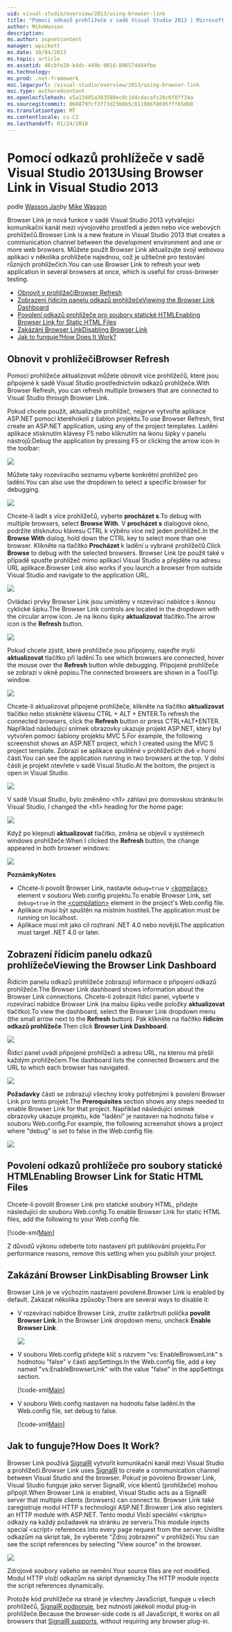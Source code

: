 ```yaml
---
uid: visual-studio/overview/2013/using-browser-link
title: "Pomocí odkazů prohlížeče v sadě Visual Studio 2013 | Microsoft Docs"
author: MikeWasson
description: 
ms.author: aspnetcontent
manager: wpickett
ms.date: 10/04/2013
ms.topic: article
ms.assetid: 46cbfe20-b4dc-449b-9016-80657dd44fbe
ms.technology: 
ms.prod: .net-framework
msc.legacyurl: /visual-studio/overview/2013/using-browser-link
msc.type: authoredcontent
ms.openlocfilehash: e5a13405a303580ec8c1d4cdacafc26c6f8ff34a
ms.sourcegitcommit: 060879fcf3f73d2366b5c811986f8695fff65db8
ms.translationtype: MT
ms.contentlocale: cs-CZ
ms.lasthandoff: 01/24/2018
---
```

<a name="using-browser-link-in-visual-studio-2013"></a><span data-ttu-id="6a778-102">Pomocí odkazů prohlížeče v sadě Visual Studio 2013</span><span class="sxs-lookup"><span data-stu-id="6a778-102">Using Browser Link in Visual Studio 2013</span></span>
====================
<span data-ttu-id="6a778-103">podle [Wasson Jan](https://github.com/MikeWasson)</span><span class="sxs-lookup"><span data-stu-id="6a778-103">by [Mike Wasson](https://github.com/MikeWasson)</span></span>

<span data-ttu-id="6a778-104">Browser Link je nová funkce v sadě Visual Studio 2013 vytvářející komunikační kanál mezi vývojového prostředí a jeden nebo více webových prohlížečů.</span><span class="sxs-lookup"><span data-stu-id="6a778-104">Browser Link is a new feature in Visual Studio 2013 that creates a communication channel between the development environment and one or more web browsers.</span></span> <span data-ttu-id="6a778-105">Můžete použít Browser Link aktualizujte svoji webovou aplikaci v několika prohlížeče najednou, což je užitečné pro testování různých prohlížečích.</span><span class="sxs-lookup"><span data-stu-id="6a778-105">You can use Browser Link to refresh your web application in several browsers at once, which is useful for cross-browser testing.</span></span>

- [<span data-ttu-id="6a778-106">Obnovit v prohlížeči</span><span class="sxs-lookup"><span data-stu-id="6a778-106">Browser Refresh</span></span>](#browser-refresh)
- [<span data-ttu-id="6a778-107">Zobrazení řídicím panelu odkazů prohlížeče</span><span class="sxs-lookup"><span data-stu-id="6a778-107">Viewing the Browser Link Dashboard</span></span>](#dashboard)
- [<span data-ttu-id="6a778-108">Povolení odkazů prohlížeče pro soubory statické HTML</span><span class="sxs-lookup"><span data-stu-id="6a778-108">Enabling Browser Link for Static HTML Files</span></span>](#static-html)
- [<span data-ttu-id="6a778-109">Zakázání Browser Link</span><span class="sxs-lookup"><span data-stu-id="6a778-109">Disabling Browser Link</span></span>](#disabling)
- [<span data-ttu-id="6a778-110">Jak to funguje?</span><span class="sxs-lookup"><span data-stu-id="6a778-110">How Does It Work?</span></span>](#how-it-works)

<a id="browser-refresh"></a>
## <a name="browser-refresh"></a><span data-ttu-id="6a778-111">Obnovit v prohlížeči</span><span class="sxs-lookup"><span data-stu-id="6a778-111">Browser Refresh</span></span>

<span data-ttu-id="6a778-112">Pomocí prohlížeče aktualizovat můžete obnovit více prohlížečů, které jsou připojené k sadě Visual Studio prostřednictvím odkazů prohlížeče.</span><span class="sxs-lookup"><span data-stu-id="6a778-112">With Browser Refresh, you can refresh multiple browsers that are connected to Visual Studio through Browser Link.</span></span>

<span data-ttu-id="6a778-113">Pokud chcete použít, aktualizujte prohlížeč, nejprve vytvořte aplikace ASP.NET pomocí kteréhokoli z šablon projektu.</span><span class="sxs-lookup"><span data-stu-id="6a778-113">To use Browser Refresh, first create an ASP.NET application, using any of the project templates.</span></span> <span data-ttu-id="6a778-114">Ladění aplikace stisknutím klávesy F5 nebo kliknutím na ikonu šipky v panelu nástrojů:</span><span class="sxs-lookup"><span data-stu-id="6a778-114">Debug the application by pressing F5 or clicking the arrow icon in the toolbar:</span></span>

![](using-browser-link/_static/image1.png)

<span data-ttu-id="6a778-115">Můžete taky rozevíracího seznamu vyberte konkrétní prohlížeč pro ladění.</span><span class="sxs-lookup"><span data-stu-id="6a778-115">You can also use the dropdown to select a specific browser for debugging.</span></span>

![](using-browser-link/_static/image2.png)

<span data-ttu-id="6a778-116">Chcete-li ladit s více prohlížečů, vyberte **procházet s**.</span><span class="sxs-lookup"><span data-stu-id="6a778-116">To debug with multiple browsers, select **Browse With**.</span></span> <span data-ttu-id="6a778-117">V **procházet s** dialogové okno, podržíte stisknutou klávesu CTRL k výběru více než jeden prohlížeč.</span><span class="sxs-lookup"><span data-stu-id="6a778-117">In the **Browse With** dialog, hold down the CTRL key to select more than one browser.</span></span> <span data-ttu-id="6a778-118">Klikněte na tlačítko **Procházet** k ladění u vybrané prohlížečů.</span><span class="sxs-lookup"><span data-stu-id="6a778-118">Click **Browse** to debug with the selected browsers.</span></span> <span data-ttu-id="6a778-119">Browser Link lze použít také v případě spusťte prohlížeč mimo aplikaci Visual Studio a přejděte na adresu URL aplikace.</span><span class="sxs-lookup"><span data-stu-id="6a778-119">Browser Link also works if you launch a browser from outside Visual Studio and navigate to the application URL.</span></span>

![](using-browser-link/_static/image3.png)

<span data-ttu-id="6a778-120">Ovládací prvky Browser Link jsou umístěny v rozevírací nabídce s ikonou cyklické šipku.</span><span class="sxs-lookup"><span data-stu-id="6a778-120">The Browser Link controls are located in the dropdown with the circular arrow icon.</span></span> <span data-ttu-id="6a778-121">Je na ikonu šipky **aktualizovat** tlačítko.</span><span class="sxs-lookup"><span data-stu-id="6a778-121">The arrow icon is the **Refresh** button.</span></span>

![](using-browser-link/_static/image4.png)

<span data-ttu-id="6a778-122">Pokud chcete zjistit, které prohlížeče jsou připojeny, najeďte myší **aktualizovat** tlačítko při ladění.</span><span class="sxs-lookup"><span data-stu-id="6a778-122">To see which browsers are connected, hover the mouse over the **Refresh** button while debugging.</span></span> <span data-ttu-id="6a778-123">Připojené prohlížeče se zobrazí v okně popisu.</span><span class="sxs-lookup"><span data-stu-id="6a778-123">The connected browsers are shown in a ToolTip window.</span></span>

![](using-browser-link/_static/image5.png)

<span data-ttu-id="6a778-124">Chcete-li aktualizovat připojené prohlížeče, klikněte na tlačítko **aktualizovat** tlačítko nebo stiskněte klávesu CTRL + ALT + ENTER.</span><span class="sxs-lookup"><span data-stu-id="6a778-124">To refresh the connected browsers, click the **Refresh** button or press CTRL+ALT+ENTER.</span></span> <span data-ttu-id="6a778-125">Například následující snímek obrazovky ukazuje projekt ASP.NET, který byl vytvořen pomocí šablony projektu MVC 5.</span><span class="sxs-lookup"><span data-stu-id="6a778-125">For example, the following screenshot shows an ASP.NET project, which I created using the MVC 5 project template.</span></span> <span data-ttu-id="6a778-126">Zobrazí se aplikace spuštěné v prohlížečích dvě v horní části.</span><span class="sxs-lookup"><span data-stu-id="6a778-126">You can see the application running in two browsers at the top.</span></span> <span data-ttu-id="6a778-127">V dolní části je projekt otevřete v sadě Visual Studio.</span><span class="sxs-lookup"><span data-stu-id="6a778-127">At the bottom, the project is open in Visual Studio.</span></span>

![](using-browser-link/_static/image6.png)

<span data-ttu-id="6a778-128">V sadě Visual Studio, bylo změněno &lt;h1&gt; záhlaví pro domovskou stránku:</span><span class="sxs-lookup"><span data-stu-id="6a778-128">In Visual Studio, I changed the &lt;h1&gt; heading for the home page:</span></span>

![](using-browser-link/_static/image7.png)

<span data-ttu-id="6a778-129">Když po klepnutí **aktualizovat** tlačítko, změna se objevil v systémech windows prohlížeče:</span><span class="sxs-lookup"><span data-stu-id="6a778-129">When I clicked the **Refresh** button, the change appeared in both browser windows:</span></span>

![](using-browser-link/_static/image8.png)

<span data-ttu-id="6a778-130">**Poznámky**</span><span class="sxs-lookup"><span data-stu-id="6a778-130">**Notes**</span></span>

- <span data-ttu-id="6a778-131">Chcete-li povolit Browser Link, nastavte `debug=true` v [ &lt;kompilace&gt; ](https://msdn.microsoft.com/library/s10awwz0(v=vs.85).aspx) element v souboru Web.config projektu.</span><span class="sxs-lookup"><span data-stu-id="6a778-131">To enable Browser Link, set `debug=true` in the [&lt;compilation&gt;](https://msdn.microsoft.com/library/s10awwz0(v=vs.85).aspx) element in the project's Web.config file.</span></span>
- <span data-ttu-id="6a778-132">Aplikace musí být spuštěn na místním hostiteli.</span><span class="sxs-lookup"><span data-stu-id="6a778-132">The application must be running on localhost.</span></span>
- <span data-ttu-id="6a778-133">Aplikace musí mít jako cíl rozhraní .NET 4.0 nebo novější.</span><span class="sxs-lookup"><span data-stu-id="6a778-133">The application must target .NET 4.0 or later.</span></span>

<a id="dashboard"></a>
## <a name="viewing-the-browser-link-dashboard"></a><span data-ttu-id="6a778-134">Zobrazení řídicím panelu odkazů prohlížeče</span><span class="sxs-lookup"><span data-stu-id="6a778-134">Viewing the Browser Link Dashboard</span></span>

<span data-ttu-id="6a778-135">Řídicím panelu odkazů prohlížeče zobrazují informace o připojení odkazů prohlížeče.</span><span class="sxs-lookup"><span data-stu-id="6a778-135">The Browser Link dashboard shows information about the Browser Link connections.</span></span> <span data-ttu-id="6a778-136">Chcete-li zobrazit řídicí panel, vyberte v rozevírací nabídce Browser Link (na malou šipku vedle položky **aktualizovat** tlačítko).</span><span class="sxs-lookup"><span data-stu-id="6a778-136">To view the dashboard, select the Browser Link dropdown menu (the small arrow next to the **Refresh** button).</span></span> <span data-ttu-id="6a778-137">Pak klikněte na tlačítko **řídicím odkazů prohlížeče**.</span><span class="sxs-lookup"><span data-stu-id="6a778-137">Then click **Browser Link Dashboard**.</span></span>

![](using-browser-link/_static/image9.png)

<span data-ttu-id="6a778-138">Řídicí panel uvádí připojené prohlížeči a adresu URL, na kterou má přešli každým prohlížečem.</span><span class="sxs-lookup"><span data-stu-id="6a778-138">The dashboard lists the connected Browsers and the URL to which each browser has navigated.</span></span>

![](using-browser-link/_static/image10.png)

<span data-ttu-id="6a778-139">**Požadavky** části se zobrazují všechny kroky potřebnými k povolení Browser Link pro tento projekt.</span><span class="sxs-lookup"><span data-stu-id="6a778-139">The **Prerequisites** section shows any steps needed to enable Browser Link for that project.</span></span> <span data-ttu-id="6a778-140">Například následující snímek obrazovky ukazuje projektu, kde "ladění" je nastaven na hodnotu false v souboru Web.config.</span><span class="sxs-lookup"><span data-stu-id="6a778-140">For example, the following screenshot shows a project where "debug" is set to false in the Web.config file.</span></span>

![](using-browser-link/_static/image11.png)

<a id="static-html"></a>
## <a name="enabling-browser-link-for-static-html-files"></a><span data-ttu-id="6a778-141">Povolení odkazů prohlížeče pro soubory statické HTML</span><span class="sxs-lookup"><span data-stu-id="6a778-141">Enabling Browser Link for Static HTML Files</span></span>

<span data-ttu-id="6a778-142">Chcete-li povolit Browser Link pro statické soubory HTML, přidejte následující do souboru Web.config.</span><span class="sxs-lookup"><span data-stu-id="6a778-142">To enable Browser Link for static HTML files, add the following to your Web.config file.</span></span>

[!code-xml[Main](using-browser-link/samples/sample1.xml)]

<span data-ttu-id="6a778-143">Z důvodů výkonu odeberte toto nastavení při publikování projektu.</span><span class="sxs-lookup"><span data-stu-id="6a778-143">For performance reasons, remove this setting when you publish your project.</span></span>

<a id="disabling"></a>
## <a name="disabling-browser-link"></a><span data-ttu-id="6a778-144">Zakázání Browser Link</span><span class="sxs-lookup"><span data-stu-id="6a778-144">Disabling Browser Link</span></span>

<span data-ttu-id="6a778-145">Browser Link je ve výchozím nastavení povolené.</span><span class="sxs-lookup"><span data-stu-id="6a778-145">Browser Link is enabled by default.</span></span> <span data-ttu-id="6a778-146">Zakázat několika způsoby:</span><span class="sxs-lookup"><span data-stu-id="6a778-146">There are several ways to disable it:</span></span>

- <span data-ttu-id="6a778-147">V rozevírací nabídce Browser Link, zrušte zaškrtnutí políčka **povolit Browser Link**.</span><span class="sxs-lookup"><span data-stu-id="6a778-147">In the Browser Link dropdown menu, uncheck **Enable Browser Link**.</span></span> 

    ![](using-browser-link/_static/image12.png)
- <span data-ttu-id="6a778-148">V souboru Web.config přidejte klíč s názvem "vs: EnableBrowserLink" s hodnotou "false" v části appSettings.</span><span class="sxs-lookup"><span data-stu-id="6a778-148">In the Web.config file, add a key named "vs:EnableBrowserLink" with the value "false" in the appSettings section.</span></span> 

    [!code-xml[Main](using-browser-link/samples/sample2.xml)]
- <span data-ttu-id="6a778-149">V souboru Web.config nastaven na hodnotu false ladění.</span><span class="sxs-lookup"><span data-stu-id="6a778-149">In the Web.config file, set debug to false.</span></span> 

    [!code-xml[Main](using-browser-link/samples/sample3.xml)]

<a id="how-it-works"></a>
## <a name="how-does-it-work"></a><span data-ttu-id="6a778-150">Jak to funguje?</span><span class="sxs-lookup"><span data-stu-id="6a778-150">How Does It Work?</span></span>

<span data-ttu-id="6a778-151">Browser Link používá [SignalR](../../../signalr/index.md) vytvořit komunikační kanál mezi Visual Studio a prohlížeči.</span><span class="sxs-lookup"><span data-stu-id="6a778-151">Browser Link uses [SignalR](../../../signalr/index.md) to create a communication channel between Visual Studio and the browser.</span></span> <span data-ttu-id="6a778-152">Pokud je povoleno Browser Link, Visual Studio funguje jako server SignalR, více klientů (prohlížeče) mohou připojit.</span><span class="sxs-lookup"><span data-stu-id="6a778-152">When Browser Link is enabled, Visual Studio acts as a SignalR server that multiple clients (browsers) can connect to.</span></span> <span data-ttu-id="6a778-153">Browser Link také zaregistruje modul HTTP s technologií ASP.NET.</span><span class="sxs-lookup"><span data-stu-id="6a778-153">Browser Link also registers an HTTP module with ASP.NET.</span></span> <span data-ttu-id="6a778-154">Tento modul Vloží speciální &lt;skriptu&gt; odkazy na každý požadavek na stránku ze serveru.</span><span class="sxs-lookup"><span data-stu-id="6a778-154">This module injects special &lt;script&gt; references into every page request from the server.</span></span> <span data-ttu-id="6a778-155">Uvidíte odkazům na skript tak, že vyberete "Zdroj zobrazení" v prohlížeči.</span><span class="sxs-lookup"><span data-stu-id="6a778-155">You can see the script references by selecting "View source" in the browser.</span></span>

![](using-browser-link/_static/image13.png)

<span data-ttu-id="6a778-156">Zdrojové soubory vašeho se nemění.</span><span class="sxs-lookup"><span data-stu-id="6a778-156">Your source files are not modified.</span></span> <span data-ttu-id="6a778-157">Modul HTTP vloží odkazům na skript dynamicky.</span><span class="sxs-lookup"><span data-stu-id="6a778-157">The HTTP module injects the script references dynamically.</span></span>

<span data-ttu-id="6a778-158">Protože kód prohlížeče na straně je všechny JavaScript, funguje u všech prohlížečů, [SignalR podporuje](../../../signalr/overview/getting-started/supported-platforms.md), bez nutnosti jakékoli modul plug-in prohlížeče.</span><span class="sxs-lookup"><span data-stu-id="6a778-158">Because the browser-side code is all JavaScript, it works on all browsers that [SignalR supports](../../../signalr/overview/getting-started/supported-platforms.md), without requiring any browser plug-in.</span></span>
